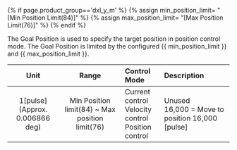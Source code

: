 {% if page.product_group=='dxl_y_m' %}
{% assign min_position_limit= "[Min Position Limit(84)]" %}
{% assign max_position_limit= "[Max Position Limit(76)]" %}
{% endif %}

The Goal Position is used to specify the target position in position control mode. The Goal Position is limited by the configured {{ min_position_limit }} and {{ max_position_limit }}.


| Unit                                 | Range                                           |  Control Mode                                               | Description           |
|:------------------------------------:|:-----------------------------------------------:| :-----------------------------------------------------------|:----------------------|
| 1[pulse]<br />(Approx. 0.006866 deg) | Min Position limit(84) ~ Max position limit(76) | Current control<br />Velocity control<br />Position control | Unused<br />16,000 = Move to position 16,000 [pulse]
